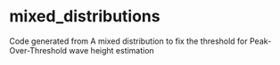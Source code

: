 # mixed_distributions
Code generated from A mixed distribution to fix the threshold for Peak-Over-Threshold wave height estimation

